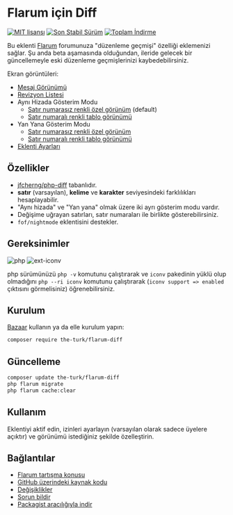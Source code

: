  # Flarum için Diff

[![MIT lisansı](https://img.shields.io/badge/license-MIT-blue.svg)](https://github.com/the-turk/flarum-diff/blob/master/LICENSE) [![Son Stabil Sürüm](https://img.shields.io/packagist/v/the-turk/flarum-diff.svg)](https://packagist.org/packages/the-turk/flarum-diff) [![Toplam İndirme](https://img.shields.io/packagist/dt/the-turk/flarum-diff.svg)](https://packagist.org/packages/the-turk/flarum-diff)

Bu eklenti [Flarum](https://github.com/flarum) forumunuza "düzenleme geçmişi" özelliği eklemenizi sağlar. Şu anda beta aşamasında olduğundan, ileride gelecek bir güncellemeyle eski düzenleme geçmişlerinizi kaybedebilirsiniz.

Ekran görüntüleri:

- [Mesaj Görünümü](https://i.ibb.co/3FNX48x/post-Stream-Item.png)
- [Revizyon Listesi](https://i.ibb.co/hgBMpdy/Dropdown.png)
- Aynı Hizada Gösterim Modu
  - [Satır numarasız renkli özel görünüm](https://i.ibb.co/3vfbtYT/custom-Inline.png) (default)
  - [Satır numaralı renkli tablo görünümü](https://i.ibb.co/qJVQBpm/tabular-Inline.png)
- Yan Yana Gösterim Modu
  - [Satır numarasız renkli özel görünüm](https://i.ibb.co/Hp0rDGW/thennnn.png)
  - [Satır numaralı renkli tablo görünümü](https://i.ibb.co/d6WkMm3/tabular-Side-By-Side.png)
- [Eklenti Ayarları](https://i.ibb.co/6JtMcfL/ext-Settings.png)

## Özellikler

- [jfcherng/php-diff](https://github.com/jfcherng/php-diff) tabanlıdır.
- **satır** (varsayılan), **kelime** ve **karakter** seviyesindeki farklılıkları hesaplayabilir.
- "Aynı hizada" ve "Yan yana" olmak üzere iki ayrı gösterim modu vardır.
- Değişime uğrayan satırları, satır numaraları ile birlikte gösterebilirsiniz.
- `fof/nightmode` eklentisini destekler.

## Gereksinimler

![php](https://img.shields.io/badge/php-%5E7.1.3-blue?style=flat-square) ![ext-iconv](https://img.shields.io/badge/ext-iconv-brightgreen?style=flat-square)

php sürümünüzü `php -v` komutunu çalıştırarak ve `iconv` pakedinin yüklü olup olmadığını `php --ri iconv` komutunu çalıştırarak (`iconv support => enabled` çıktısını görmelisiniz) öğrenebilirsiniz.

## Kurulum

[Bazaar](https://discuss.flarum.org/d/5151) kullanın ya da elle kurulum yapın:

```bash
composer require the-turk/flarum-diff
```

## Güncelleme

```bash
composer update the-turk/flarum-diff
php flarum migrate
php flarum cache:clear
```

## Kullanım

Eklentiyi aktif edin, izinleri ayarlayın (varsayılan olarak sadece üyelere açıktır) ve görünümü istediğiniz şekilde özelleştirin.

## Bağlantılar

- [Flarum tartışma konusu](https://discuss.flarum.org/d/22779-diff-for-flarum)
- [GitHub üzerindeki kaynak kodu](https://github.com/the-turk/flarum-diff)
- [Değişiklikler](https://github.com/the-turk/flarum-diff/blob/master/CHANGELOG.md)
- [Sorun bildir](https://github.com/the-turk/flarum-diff/issues)
- [Packagist aracılığıyla indir](https://packagist.org/packages/the-turk/flarum-diff)